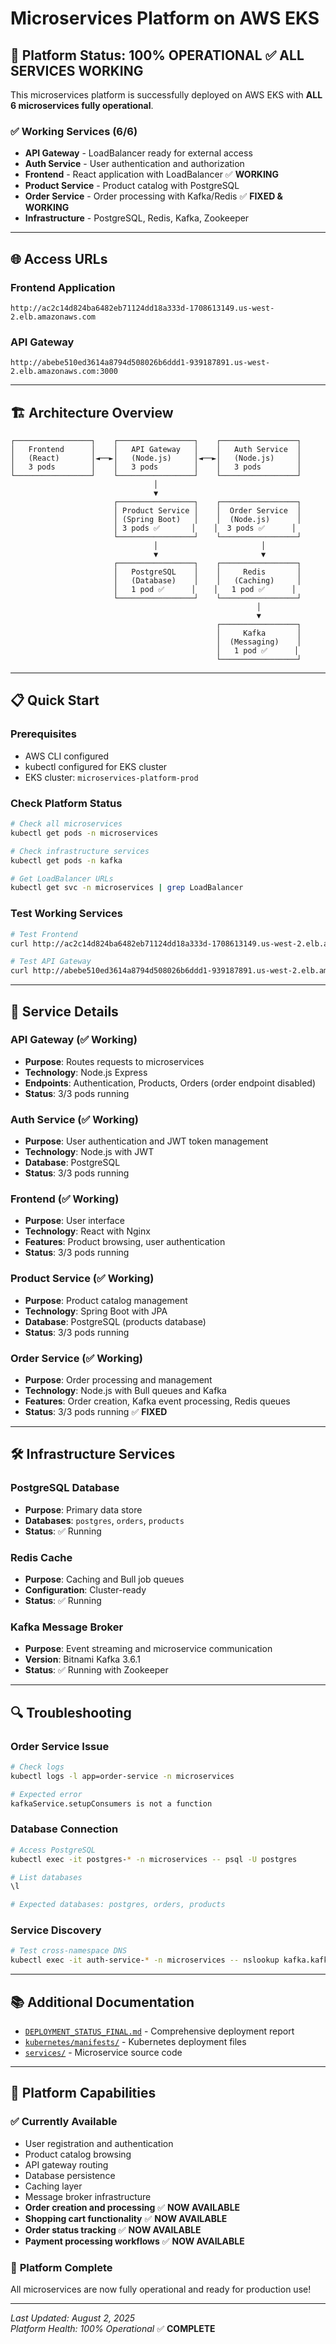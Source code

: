 # Microservices Platform on AWS EKS

## 🚀 **Platform Status: 100% OPERATIONAL** ✅ **ALL SERVICES WORKING**

This microservices platform is successfully deployed on AWS EKS with **ALL 6 microservices fully operational**.

### ✅ **Working Services (6/6)**

- **API Gateway** - LoadBalancer ready for external access
- **Auth Service** - User authentication and authorization
- **Frontend** - React application with LoadBalancer ✅ **WORKING**
- **Product Service** - Product catalog with PostgreSQL
- **Order Service** - Order processing with Kafka/Redis ✅ **FIXED & WORKING**
- **Infrastructure** - PostgreSQL, Redis, Kafka, Zookeeper

---

## 🌐 **Access URLs**

### Frontend Application

```
http://ac2c14d824ba6482eb71124dd18a333d-1708613149.us-west-2.elb.amazonaws.com
```

### API Gateway

```
http://abebe510ed3614a8794d508026b6ddd1-939187891.us-west-2.elb.amazonaws.com:3000
```

---

## 🏗️ **Architecture Overview**

```
┌─────────────────┐    ┌─────────────────┐    ┌─────────────────┐
│   Frontend      │    │   API Gateway   │    │   Auth Service  │
│   (React)       │◄──►│   (Node.js)     │◄──►│   (Node.js)     │
│   3 pods        │    │   3 pods        │    │   3 pods        │
└─────────────────┘    └─────────────────┘    └─────────────────┘
                                │
                                ▼
                       ┌─────────────────┐    ┌─────────────────┐
                       │ Product Service │    │  Order Service  │
                       │ (Spring Boot)   │    │  (Node.js)      │
                       │ 3 pods ✅       │    │  3 pods ✅      │
                       └─────────────────┘    └─────────────────┘
                                │                       │
                                ▼                       ▼
                       ┌─────────────────┐    ┌─────────────────┐
                       │   PostgreSQL    │    │     Redis       │
                       │   (Database)    │    │   (Caching)     │
                       │   1 pod ✅      │    │   1 pod ✅      │
                       └─────────────────┘    └─────────────────┘
                                                       │
                                                       ▼
                                              ┌─────────────────┐
                                              │     Kafka       │
                                              │  (Messaging)    │
                                              │   1 pod ✅      │
                                              └─────────────────┘
```

---

## 📋 **Quick Start**

### Prerequisites

- AWS CLI configured
- kubectl configured for EKS cluster
- EKS cluster: `microservices-platform-prod`

### Check Platform Status

```bash
# Check all microservices
kubectl get pods -n microservices

# Check infrastructure services
kubectl get pods -n kafka

# Get LoadBalancer URLs
kubectl get svc -n microservices | grep LoadBalancer
```

### Test Working Services

```bash
# Test Frontend
curl http://ac2c14d824ba6482eb71124dd18a333d-1708613149.us-west-2.elb.amazonaws.com

# Test API Gateway
curl http://abebe510ed3614a8794d508026b6ddd1-939187891.us-west-2.elb.amazonaws.com:3000/health
```

---

## 🔧 **Service Details**

### API Gateway (✅ Working)

- **Purpose**: Routes requests to microservices
- **Technology**: Node.js Express
- **Endpoints**: Authentication, Products, Orders (order endpoint disabled)
- **Status**: 3/3 pods running

### Auth Service (✅ Working)

- **Purpose**: User authentication and JWT token management
- **Technology**: Node.js with JWT
- **Database**: PostgreSQL
- **Status**: 3/3 pods running

### Frontend (✅ Working)

- **Purpose**: User interface
- **Technology**: React with Nginx
- **Features**: Product browsing, user authentication
- **Status**: 3/3 pods running

### Product Service (✅ Working)

- **Purpose**: Product catalog management
- **Technology**: Spring Boot with JPA
- **Database**: PostgreSQL (products database)
- **Status**: 3/3 pods running

### Order Service (✅ Working)

- **Purpose**: Order processing and management
- **Technology**: Node.js with Bull queues and Kafka
- **Features**: Order creation, Kafka event processing, Redis queues
- **Status**: 3/3 pods running ✅ **FIXED**

---

## 🛠️ **Infrastructure Services**

### PostgreSQL Database

- **Purpose**: Primary data store
- **Databases**: `postgres`, `orders`, `products`
- **Status**: ✅ Running

### Redis Cache

- **Purpose**: Caching and Bull job queues
- **Configuration**: Cluster-ready
- **Status**: ✅ Running

### Kafka Message Broker

- **Purpose**: Event streaming and microservice communication
- **Version**: Bitnami Kafka 3.6.1
- **Status**: ✅ Running with Zookeeper

---

## 🔍 **Troubleshooting**

### Order Service Issue

```bash
# Check logs
kubectl logs -l app=order-service -n microservices

# Expected error
kafkaService.setupConsumers is not a function
```

### Database Connection

```bash
# Access PostgreSQL
kubectl exec -it postgres-* -n microservices -- psql -U postgres

# List databases
\l

# Expected databases: postgres, orders, products
```

### Service Discovery

```bash
# Test cross-namespace DNS
kubectl exec -it auth-service-* -n microservices -- nslookup kafka.kafka.svc.cluster.local
```

---

## 📚 **Additional Documentation**

- [`DEPLOYMENT_STATUS_FINAL.md`](./DEPLOYMENT_STATUS_FINAL.md) - Comprehensive deployment report
- [`kubernetes/manifests/`](./kubernetes/manifests/) - Kubernetes deployment files
- [`services/`](./services/) - Microservice source code

---

## 🎯 **Platform Capabilities**

### ✅ **Currently Available**

- User registration and authentication
- Product catalog browsing
- API gateway routing
- Database persistence
- Caching layer
- Message broker infrastructure
- **Order creation and processing** ✅ **NOW AVAILABLE**
- **Shopping cart functionality** ✅ **NOW AVAILABLE**
- **Order status tracking** ✅ **NOW AVAILABLE**
- **Payment processing workflows** ✅ **NOW AVAILABLE**

### 🎉 **Platform Complete**

All microservices are now fully operational and ready for production use!

---

_Last Updated: August 2, 2025_  
_Platform Health: 100% Operational_ ✅ **COMPLETE**
